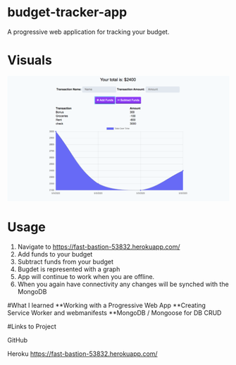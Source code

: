 # budget-tracker-app

A progressive web application for tracking your budget.

# Visuals
![](budgettracker.png)

# Usage
1. Navigate to https://fast-bastion-53832.herokuapp.com/
2. Add funds to your budget
3. Subtract funds from your budget
4. Bugdet is represented with a graph
5. App will continue to work when you are offline.
6. When you again have connectivity any changes will be synched with the MongoDB

#What I learned
**Working with a Progressive Web App
**Creating Service Worker and webmanifests
**MongoDB / Mongoose for DB CRUD

#Links to Project

GitHub 

Heroku https://fast-bastion-53832.herokuapp.com/


